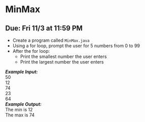 # MinMax

## Due: Fri 11/3 at 11:59 PM

- Create a program called `MinMax.java`
- Using a for loop, prompt the user for 5 numbers from 0 to 99
- After the for loop:
  - Print the smallest number the user enters
  - Print the largest number the user enters

***Example Input:***\
50\
12\
74\
23\
64\
***Example Output:***\
The min is 12\
The max is 74
